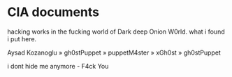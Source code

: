 # CIA documents
hacking works in the fucking world of Dark deep Onion W0rld. what i found i put here.

Aysad Kozanoglu » gh0stPuppet » puppetM4ster » xGh0st » gh0stPuppet 

 i dont hide me anymore - F4ck You
